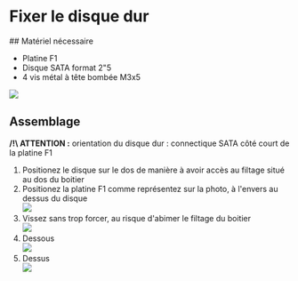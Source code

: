 # Fixer le disque dur
## Matériel nécessaire 
* Platine F1
* Disque SATA format 2"5
* 4 vis métal à tête bombée M3x5  

![](../assets/IMG_5183.JPG)

## Assemblage 
**/!\ ATTENTION :** orientation du disque dur :  connectique SATA côté court de la platine F1

1. Positionez le disque sur le dos de manière à avoir accès au filtage situé au dos du boitier
2. Positionez la platine F1 comme représentez sur la photo, à l'envers au dessus du disque   
![](../assets/IMG_5186.JPG)  
3. Vissez sans trop forcer, au risque d'abimer le filtage du boitier  
![](../assets/IMG_5189.JPG)  
4. Dessous   
![](../assets/IMG_5190.JPG)  
5. Dessus  
![](../assets/IMG_5191.JPG)